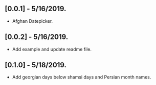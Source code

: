 ## [0.0.1] - 5/16/2019.

* Afghan Datepicker.

## [0.0.2] - 5/16/2019.

* Add example and update readme file.

## [0.1.0] - 5/18/2019.

* Add georgian days below shamsi days and Persian month names.
